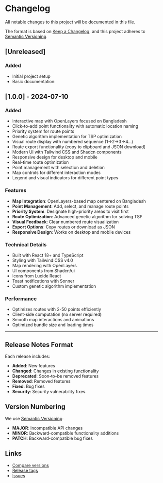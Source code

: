 # Changelog

All notable changes to this project will be documented in this file.

The format is based on [Keep a Changelog](https://keepachangelog.com/en/1.0.0/),
and this project adheres to [Semantic Versioning](https://semver.org/spec/v2.0.0.html).

## [Unreleased]

### Added
- Initial project setup
- Basic documentation

## [1.0.0] - 2024-07-10

### Added
- Interactive map with OpenLayers focused on Bangladesh
- Click-to-add point functionality with automatic location naming
- Priority system for route points
- Genetic algorithm implementation for TSP optimization
- Visual route display with numbered sequence (1→2→3→4...)
- Route export functionality (copy to clipboard and JSON download)
- Modern UI with Tailwind CSS and Shadcn components
- Responsive design for desktop and mobile
- Real-time route optimization
- Point management with selection and deletion
- Map controls for different interaction modes
- Legend and visual indicators for different point types

### Features
- **Map Integration**: OpenLayers-based map centered on Bangladesh
- **Point Management**: Add, select, and manage route points
- **Priority System**: Designate high-priority areas to visit first
- **Route Optimization**: Advanced genetic algorithm for solving TSP
- **Visual Feedback**: Clear numbered route visualization
- **Export Options**: Copy routes or download as JSON
- **Responsive Design**: Works on desktop and mobile devices

### Technical Details
- Built with React 18+ and TypeScript
- Styling with Tailwind CSS v4.0
- Map rendering with OpenLayers
- UI components from Shadcn/ui
- Icons from Lucide React
- Toast notifications with Sonner
- Custom genetic algorithm implementation

### Performance
- Optimizes routes with 2-50 points efficiently
- Client-side computation (no server required)
- Smooth map interactions and animations
- Optimized bundle size and loading times

---

## Release Notes Format

Each release includes:
- **Added**: New features
- **Changed**: Changes in existing functionality
- **Deprecated**: Soon-to-be removed features
- **Removed**: Removed features
- **Fixed**: Bug fixes
- **Security**: Security vulnerability fixes

## Version Numbering

We use [Semantic Versioning](https://semver.org/):
- **MAJOR**: Incompatible API changes
- **MINOR**: Backward-compatible functionality additions
- **PATCH**: Backward-compatible bug fixes

## Links

- [Compare versions](https://github.com/naimulhaque214/Road-Optimizer/compare)
- [Release tags](https://github.com/naimulhaque214/Road-Optimizer/tags)
- [Issues](https://github.com/naimulhaque214/Road-Optimizer/issues)